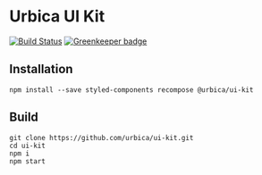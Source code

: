 # Urbica UI Kit

[![Build Status](https://travis-ci.org/urbica/ui-kit.svg?branch=master)](https://travis-ci.org/urbica/ui-kit)
[![Greenkeeper badge](https://badges.greenkeeper.io/urbica/ui-kit.svg)](https://greenkeeper.io/)

## Installation

```shell
npm install --save styled-components recompose @urbica/ui-kit
```

## Build

```shell
git clone https://github.com/urbica/ui-kit.git
cd ui-kit
npm i
npm start
```
